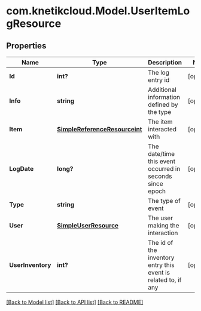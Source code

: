 # com.knetikcloud.Model.UserItemLogResource
## Properties

Name | Type | Description | Notes
------------ | ------------- | ------------- | -------------
**Id** | **int?** | The log entry id | [optional] 
**Info** | **string** | Additional information defined by the type | [optional] 
**Item** | [**SimpleReferenceResourceint**](SimpleReferenceResourceint.md) | The item interacted with | [optional] 
**LogDate** | **long?** | The date/time this event occurred in seconds since epoch | [optional] 
**Type** | **string** | The type of event | [optional] 
**User** | [**SimpleUserResource**](SimpleUserResource.md) | The user making the interaction | [optional] 
**UserInventory** | **int?** | The id of the inventory entry this event is related to, if any | [optional] 

[[Back to Model list]](../README.md#documentation-for-models) [[Back to API list]](../README.md#documentation-for-api-endpoints) [[Back to README]](../README.md)

